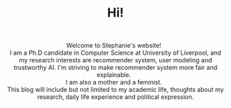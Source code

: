 # 

&nbsp;
# <center> Hi!
&nbsp;
<center> Welcome to Stephanie's website!
&nbsp;
<center> I am a Ph.D candidate in Computer Science at University of Liverpool, and my research interests are recommender system, user modeling and trustworthy AI. I'm striving to make recommender system more fair and explainable.
&nbsp;
<center> I am also a mother and a feminist.
&nbsp;
<center> This blog will include but not limited to my academic life, thoughts about my research, daily life experience and political expression.
